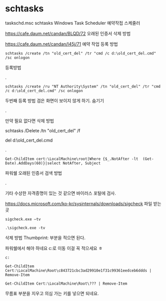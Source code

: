 # schtasks
taskschd.msc schtasks Windows Task Scheduler 예약작접 스케줄러

https://cafe.daum.net/candan/BLQD/72 오래된 인증서 삭제 방법

https://cafe.daum.net/candan/I45j/71 예약 작업 등록 방법

`schtasks /create /tn "old_cert_del" /tr "cmd /c d:\old_cert_del.cmd" /sc onlogon`

등록방법

.

`schtasks /create /ru "NT Authority\System" /tn "old_cert_del" /tr "cmd /c d:\old_cert_del.cmd" /sc onlogon`

두번째 등록 방법 검은 화면이 보이지 않게 하기. 숨기기 

.

만약 필요 없다면 삭제 방법

schtasks /Delete /tn "old_cert_del" /f

del d:\old_cert_del.cmd

.

`Get-ChildItem cert:\LocalMachine\root|Where {$_.NotAfter -lt  (Get-Date).AddDays(60)}|select NotAfter, Subject`

파워쉘 오래된 인증서 검색 방법

.

기타 수상한 자격증명이 있는 것 같으면 바이러스 포털에 검사.

https://docs.microsoft.com/ko-kr/sysinternals/downloads/sigcheck 파일 받는곳   

`sigcheck.exe –tv`

`.\sigcheck.exe -tv`


삭제 방법 Thumbprint: 부분을 적으면 된다.

파워쉘에서 해야 하네요 c:로 이동 이걸 꼭 적으세요 ㅎ 

`c:`

`Get-ChildItem Cert:\LocalMachine\Root\c843721cbc3ad29910e1f31c99361eedceb6ddds | Remove-Item`

`Get-ChildItem Cert:\LocalMachine\Root\??? | Remove-Item`

무름표 부분을 지우고 의심 가는 키를 넣으면 되네요.
